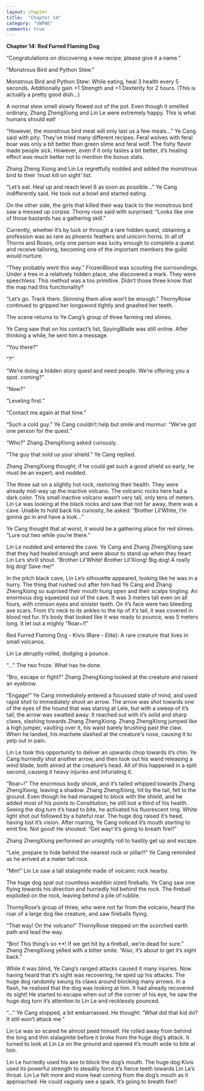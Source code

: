 ```yaml
---
layout: chapter
title:  "Chapter 14"
category: "VWPWE"
comments: true
---
```


**Chapter 14: Red Furred Flaming Dog**

“Congratulations on discovering a new recipe, please give it a name.”

“Monstrous Bird and Python Stew.”

Monstrous Bird and Python Stew: While eating, heal 3 health every 5 seconds. Additionally gain +1 Strength and +1 Dexterity for 2 hours. (This is actually a pretty good dish…)

A normal stew smell slowly flowed out of the pot. Even though it smelled ordinary, Zhang ZhengXiong and Lin Le were extremely happy. This is what humans should eat!

“However, the monstrous bird meat will only last us a few meals…” Ye Cang said with pity. They’ve tried many different recipes. Feral wolves with feral boar was only a bit better than green slime and feral wolf. The fishy flavor made people sick. However, even if it only tastes a bit better, it’s healing effect was much better not to mention the bonus stats.

Zhang Zheng Xiong and Lin Le regretfully nodded and added the monstrous bird to their ‘must kill on sight’ list.

“Let’s eat. Heal up and reach level 6 as soon as possible…” Ye Cang indifferently said. He took out a bowl and started eating.

On the other side, the girls that killed their way back to the monstrous bird saw a messed up corpse. Thorny rose said with surprised: “Looks like one of those bastards has a gathering skill.”

Currently, whether it’s by luck or through a rare hidden quest, obtaining a profession was as rare as phoenix feathers and unicorn horns. In all of Thorns and Roses, only one person was lucky enough to complete a quest and receive tailoring, becoming one of the important members the guild would nurture.

“They probably went this way.” FrozenBlood was scouting the surroundings. Under a tree in a relatively hidden place, she discovered a mark. They were speechless. This method was a too primitive. Didn’t those three know that the map had this functionality?

“Let’s go. Track them. Skinning them alive won’t be enough.” ThornyRose continued to gripped her longsword tightly and gnashed her teeth.

The scene returns to Ye Cang’s group of three farming red slimes.

Ye Cang saw that on his contact’s list, SpyingBlade was still online. After thinking a while, he sent him a message.

“You there?”

“?”

“We’re doing a hidden story quest and need people. We’re offering you a spot. coming?”

“Now?”

“Leveling first.”

“Contact me again at that time.”

“Such a cold guy.” Ye Cang couldn’t help but smile and murmur: “We’ve got one person for the quest.”

“Who?” Zhang ZhengXiong asked curiously.

“The guy that sold us your shield.” Ye Cang replied.

Zhang ZhengXiong thought; if he could get such a good shield so early, he must be an expert; and nodded.

The three sat on a slightly hot rock, restoring their health. They were already mid-way up the inactive volcano. The volcanic rocks here had a dark color. This small inactive volcano wasn’t very tall, only tens of meters. Lin Le was looking at the black rocks and saw that not far away, there was a cave. Unable to hold back his curiosity, he asked: “Brother Lil’White, I’m gonna go in and have a look...”

Ye Cang thought that at worst, it would be a gathering place for red slimes. “Lure out two while you’re there.”

Lin Le nodded and entered the cave. Ye Cang and Zhang ZhengXiong saw that they had healed enough and were about to stand up when they heart Lin Le’s shrill shout. “Brother Lil’White! Brother Lil’Xiong! Big dog! A really big dog! Save me!” 

In the pitch black cave, Lin Le’s silhouette appeared, looking like he was in a hurry. The thing that rushed out after him had Ye Cang and Zhang ZhengXiong so suprised their mouth hung open and their scalps tingling. An enormous dog squeezed out of the cave. It was 3 meters tall even on all fours, with crimson eyes and sinister teeth. On it’s face were two bleeding axe scars. From it’s neck to its ankles to the tip of it’s tail, it was covered in blood red fur. It’s body that looked like it was ready to pounce, was 5 meters long. It let out a mighty “Roar~!!”

Red Furred Flaming Dog - Kivis (Rare - Elite): A rare creature that lives in small volcanos.

Lin Le abruptly rolled, dodging a pounce.

“...” The two froze. What has he done.

“Bro, escape or fight?” Zhang ZhengXiong looked at the creature and raised an eyebrow.

“Engage!” Ye Cang immediately entered a focussed state of mind, and used rapid shot to immediately shoot an arrow. The arrow was shot towards one of the eyes of the hound that was staring at Lele, but with a sweep of it’s tail, the arrow was swatted away. It reached out with it’s solid and sharp claws, slashing towards Zhang ZhengXiong. Zhang ZhengXiong jumped like a high jumper, vaulting over it, his waist barely brushing past the claw. When he landed, his machete slashed at the creature's nose, causing it to yelp out in pain.

Lin Le took this opportunity to deliver an upwards chop towards it’s chin. Ye Cang hurriedly shot another arrow, and then took out his wand releasing a wind blade, both aimed at the creature’s head. All of this happened in a split second, causing it heavy injuries and infuriating it. 

“Roar~!” The enormous body shook, and it’s tailed whipped towards Zhang ZhengXiong, leaving a shadow. Zhang ZhengXiong, hit by the tail, fell to the ground. Even though he had managed to block with the shield, and he added most of his points to Constitution, he still lost a third of his health. Seeing the dog turn it’s head to bite, he activated his fluorescent ring. White light shot out followed by a hateful roar. The huge dog raised it’s head, having lost it’s vision. After roaring, Ye Cang noticed it’s mouth starting to emit fire. Not good! He shouted: “Get way! It’s going to breath fire!!”

Zhang ZhengXiong performed an unsightly roll to hastily get up and escape.

“Lele, prepare to hide behind the nearest rock or pillar!!” Ye Cang reminded as he arrived at a meter tall rock.

“Mm!” Lin Le saw a tall stalagmite made of volcanic rock nearby.

The huge dog spat out countless washbin sized fireballs. Ye Cang saw one flying towards his direction and hurriedly hid behind the rock. The fireball exploded on the rock, leaving behind a pile of rubble.

ThornyRose’s group of three, who were not far from the volcano, heard the roar of a large dog like creature, and saw fireballs flying.

“That way! On the volcano!” ThornyRose stepped on the scorched earth path and lead the way.

“Bro! This thing’s so **! If we get hit by a fireball, we’re dead for sure.” Zhang ZhengXiong yelled with a bitter smile. “Also, it’s about to get it’s sight back.”

While it was blind, Ye Cang’s ranged attacks caused it many injuries. Now having heard that it’s sight was recovering, he sped up his attacks. The huge dog randomly swung its claws around blocking many arrows. In a flash, he realised that the dog was looking at him. It had already recovered its sight! He started to escape when out of the corner of his eye, he saw the huge dog turn it’s attention to Lin Le and recklessly pounced.

“...” Ye Cang stopped, a bit embarrassed. He thought: “What did that kid do? It still won’t attack me.”

Lin Le was so scared he almost peed himself. He rolled away from behind the long and thin stalagmite before it broke from the huge dog’s attack. It turned to look at Lin Le on the ground and opened it’s mouth wide to bite at him.

Lin Le hurriedly used his axe to block the dog’s mouth. The huge dog Kivis used its powerful strength to steadily force it’s fierce teeth towards Lin Le’s throat. Lin Le felt more and more heat coming from the dog’s mouth as it approached. He could vaguely see a spark. It’s going to breath fire!!